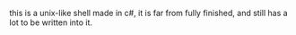 this is a unix-like shell made in c#, it is far from fully finished, and still has a lot to be written into it.
